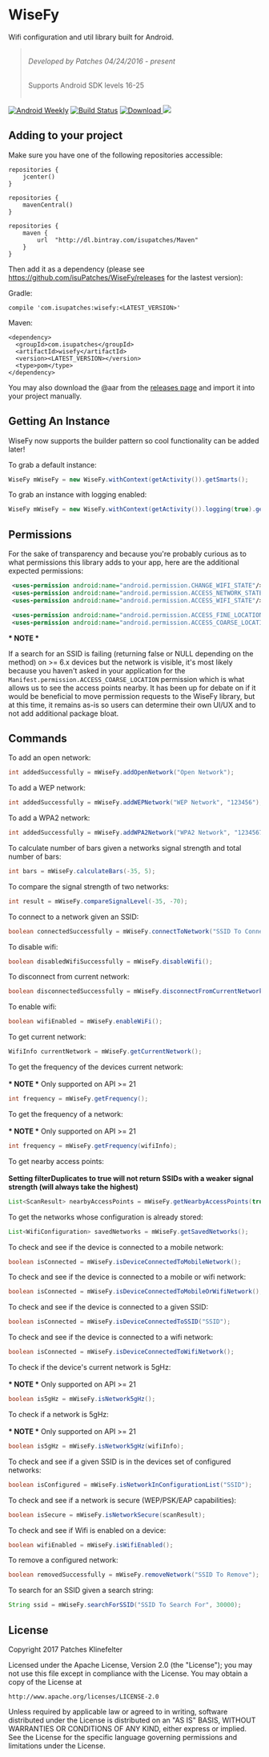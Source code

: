 # WiseFy

Wifi configuration and util library built for Android.

> <br/>*Developed by Patches 04/24/2016 - present* <br/>
> 
> <br/>Supports Android SDK levels 16-25<br/><br/>

[![Android Weekly](https://img.shields.io/badge/Android%20Weekly-%23230-blue.svg)](http://androidweekly.net/issues/issue-230) [![Build Status](https://travis-ci.org/isuPatches/WiseFy.svg?branch=master)](https://travis-ci.org/isuPatches/WiseFy) [ ![Download](https://api.bintray.com/packages/isupatches/Maven/wisefy/images/download.svg) ](https://bintray.com/isupatches/Maven/wisefy/_latestVersion) <a href="http://www.methodscount.com/?lib=com.isupatches%3Awisefy%3A1.0.10"><img src="https://img.shields.io/badge/Methods and size-108 | 13 KB-e91e63.svg"/></a>

## Adding to your project

Make sure you have one of the following repositories accessible:

```
repositories {
    jcenter()
}
```

```
repositories {
    mavenCentral()
}
```

```
repositories {
    maven {
        url  "http://dl.bintray.com/isupatches/Maven" 
    }
}
```

Then add it as a dependency (please see https://github.com/isuPatches/WiseFy/releases for the lastest version):

Gradle:

```
compile 'com.isupatches:wisefy:<LATEST_VERSION>'
```

Maven:

```
<dependency>
  <groupId>com.isupatches</groupId>
  <artifactId>wisefy</artifactId>
  <version><LATEST_VERSION></version>
  <type>pom</type>
</dependency>
```

You may also download the @aar from the <a href="https://github.com/isuPatches/WiseFy/releases" title="WiseFy Releases">releases page</a> and import it into your project manually. 

## Getting An Instance

WiseFy now supports the builder pattern so cool functionality can be added later!

To grab a default instance:

```java
WiseFy mWiseFy = new WiseFy.withContext(getActivity()).getSmarts();
```

To grab an instance with logging enabled:

```java
WiseFy mWiseFy = new WiseFy.withContext(getActivity()).logging(true).getSmarts();
```

## Permissions

For the sake of transparency and because you're probably curious as to what permissions this library adds to your app, here are the additional expected permissions:

```xml
 <uses-permission android:name="android.permission.CHANGE_WIFI_STATE"/>
 <uses-permission android:name="android.permission.ACCESS_NETWORK_STATE"/>
 <uses-permission android:name="android.permission.ACCESS_WIFI_STATE"/>

 <uses-permission android:name="android.permission.ACCESS_FINE_LOCATION"/>
 <uses-permission android:name="android.permission.ACCESS_COARSE_LOCATION"/>
```

<strong> * NOTE * </strong>

If a search for an SSID is failing (returning false or NULL depending on the method) on >= 6.x devices but the network is visible, it's most likely because you haven't asked in your application for the `Manifest.permission.ACCESS_COARSE_LOCATION` permission which is what allows us to see the access points nearby. It has been up for debate on if it would be beneficial to move permission requests to the WiseFy library, but at this time, it remains as-is so users can determine their own UI/UX and to not add additional package bloat.

## Commands

To add an open network:

```java
int addedSuccessfully = mWiseFy.addOpenNetwork("Open Network");
```

To add a WEP network:

```java
int addedSuccessfully = mWiseFy.addWEPNetwork("WEP Network", "123456");
```

To add a WPA2 network:

```java
int addedSuccessfully = mWiseFy.addWPA2Network("WPA2 Network", "12345678");
```

To calculate number of bars given a networks signal strength and total number of bars:

```java
int bars = mWiseFy.calculateBars(-35, 5);
```

To compare the signal strength of two networks:

```java
int result = mWiseFy.compareSignalLevel(-35, -70);
```

To connect to a network given an SSID:

```java
boolean connectedSuccessfully = mWiseFy.connectToNetwork("SSID To Connect To", 30000);
```

To disable wifi:

```java
boolean disabledWifiSuccessfully = mWiseFy.disableWifi();
```

To disconnect from current network:

```java
boolean disconnectedSuccessfully = mWiseFy.disconnectFromCurrentNetwork();
```

To enable wifi:

```java
boolean wifiEnabled = mWiseFy.enableWiFi();
```

To get current network:

```java
WifiInfo currentNetwork = mWiseFy.getCurrentNetwork();
```

To get the frequency of the devices current network:<br/><br/>
<strong>* NOTE *</strong>  Only supported on API >= 21

```java
int frequency = mWiseFy.getFrequency();
```

To get the frequency of a network:<br/><br/>
<strong>* NOTE *</strong>  Only supported on API >= 21

```java
int frequency = mWiseFy.getFrequency(wifiInfo);
```

To get nearby access points:<br/><br/>
<strong>Setting filterDuplicates to true will not return SSIDs with a weaker signal strength (will always take the highest)</strong>

```java
List<ScanResult> nearbyAccessPoints = mWiseFy.getNearbyAccessPoints(true);
```

To get the networks whose configuration is already stored:

```java
List<WifiConfiguration> savedNetworks = mWiseFy.getSavedNetworks();
```

To check and see if the device is connected to a mobile network:

```java
boolean isConnected = mWiseFy.isDeviceConnectedToMobileNetwork();
```

To check and see if the device is connected to a mobile or wifi network:

```java
boolean isConnected = mWiseFy.isDeviceConnectedToMobileOrWifiNetwork();
```

To check and see if the device is connected to a given SSID:

```java
boolean isConnected = mWiseFy.isDeviceConnectedToSSID("SSID");
```

To check and see if the device is connected to a wifi network:

```java
boolean isConnected = mWiseFy.isDeviceConnectedToWifiNetwork();
```

To check if the device's current network is 5gHz:<br/><br/>
<strong>* NOTE *</strong>  Only supported on API >= 21

```java
boolean is5gHz = mWiseFy.isNetwork5gHz();
```

To check if a network is 5gHz:<br/><br/>
<strong>* NOTE *</strong>  Only supported on API >= 21

```java
boolean is5gHz = mWiseFy.isNetwork5gHz(wifiInfo);
```

To check and see if a given SSID is in the devices set of configured networks:

```java
boolean isConfigured = mWiseFy.isNetworkInConfigurationList("SSID");
```

To check and see if a network is secure (WEP/PSK/EAP capabilities):

```java
boolean isSecure = mWiseFy.isNetworkSecure(scanResult);
```

To check and see if Wifi is enabled on a device:

```java
boolean wifiEnabled = mWiseFy.isWifiEnabled();
```

To remove a configured network:

```java
boolean removedSuccessfully = mWiseFy.removeNetwork("SSID To Remove");
```

To search for an SSID given a search string:

```java
String ssid = mWiseFy.searchForSSID("SSID To Search For", 30000);
```

## License ##
Copyright 2017 Patches Klinefelter

Licensed under the Apache License, Version 2.0 (the "License"); you may not use this file except in
compliance with the License. You may obtain a copy of the License at

    http://www.apache.org/licenses/LICENSE-2.0

Unless required by applicable law or agreed to in writing, software distributed under the License
is distributed on an "AS IS" BASIS, WITHOUT WARRANTIES OR CONDITIONS OF ANY KIND, either express
or implied. See the License for the specific language governing permissions and limitations under
the License.
